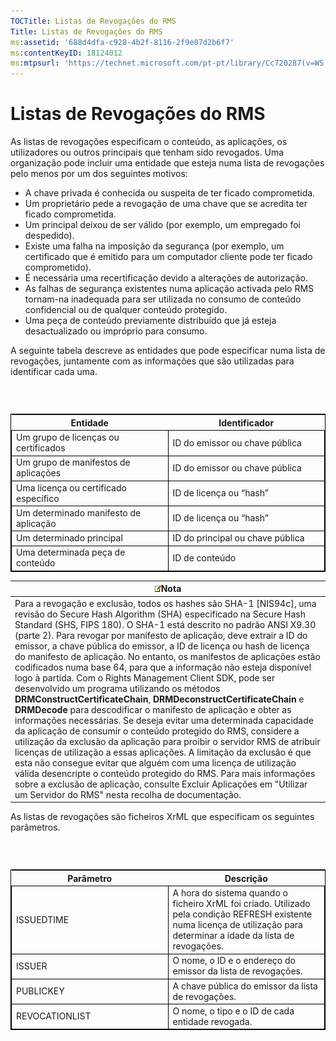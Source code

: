 ```yaml
---
TOCTitle: Listas de Revogações do RMS
Title: Listas de Revogações do RMS
ms:assetid: '688d4dfa-c928-4b2f-8116-2f9e87d2b6f7'
ms:contentKeyID: 18124012
ms:mtpsurl: 'https://technet.microsoft.com/pt-pt/library/Cc720287(v=WS.10)'
---
```


Listas de Revogações do RMS
===========================

As listas de revogações especificam o conteúdo, as aplicações, os utilizadores ou outros principais que tenham sido revogados. Uma organização pode incluir uma entidade que esteja numa lista de revogações pelo menos por um dos seguintes motivos:

-   A chave privada é conhecida ou suspeita de ter ficado comprometida.
-   Um proprietário pede a revogação de uma chave que se acredita ter ficado comprometida.
-   Um principal deixou de ser válido (por exemplo, um empregado foi despedido).
-   Existe uma falha na imposição da segurança (por exemplo, um certificado que é emitido para um computador cliente pode ter ficado comprometido).
-   É necessária uma recertificação devido a alterações de autorização.
-   As falhas de segurança existentes numa aplicação activada pelo RMS tornam-na inadequada para ser utilizada no consumo de conteúdo confidencial ou de qualquer conteúdo protegido.
-   Uma peça de conteúdo previamente distribuído que já esteja desactualizado ou impróprio para consumo.

A seguinte tabela descreve as entidades que pode especificar numa lista de revogações, juntamente com as informações que são utilizadas para identificar cada uma.

###  

 
<table style="border:1px solid black;">
<colgroup>
<col width="50%" />
<col width="50%" />
</colgroup>
<thead>
<tr class="header">
<th>Entidade</th>
<th>Identificador</th>
</tr>
</thead>
<tbody>
<tr class="odd">
<td style="border:1px solid black;">Um grupo de licenças ou certificados</td>
<td style="border:1px solid black;">ID do emissor ou chave pública</td>
</tr>
<tr class="even">
<td style="border:1px solid black;">Um grupo de manifestos de aplicações</td>
<td style="border:1px solid black;">ID do emissor ou chave pública</td>
</tr>
<tr class="odd">
<td style="border:1px solid black;">Uma licença ou certificado específico</td>
<td style="border:1px solid black;">ID de licença ou “hash”</td>
</tr>
<tr class="even">
<td style="border:1px solid black;">Um determinado manifesto de aplicação</td>
<td style="border:1px solid black;">ID de licença ou “hash”</td>
</tr>
<tr class="odd">
<td style="border:1px solid black;">Um determinado principal</td>
<td style="border:1px solid black;">ID do principal ou chave pública</td>
</tr>
<tr class="even">
<td style="border:1px solid black;">Uma determinada peça de conteúdo</td>
<td style="border:1px solid black;">ID de conteúdo</td>
</tr>
</tbody>
</table>
  
| ![](/security-updates/images/Cc720287.note(WS.10).gif)Nota                                                                                                                                                                                                                                                                                                                                                                                                                                                                                                                                                                                                                                                                                                                                                                                                                                                                                                                                                                                                                                                                                                                                                                                                                                                                |  
|--------------------------------------------------------------------------------------------------------------------------------------------------------------------------------------------------------------------------------------------------------------------------------------------------------------------------------------------------------------------------------------------------------------------------------------------------------------------------------------------------------------------------------------------------------------------------------------------------------------------------------------------------------------------------------------------------------------------------------------------------------------------------------------------------------------------------------------------------------------------------------------------------------------------------------------------------------------------------------------------------------------------------------------------------------------------------------------------------------------------------------------------------------------------------------------------------------------------------------------------------------------------------------------------------------------------------------------|  
| Para a revogação e exclusão, todos os hashes são SHA-1 \[NIS94c\], uma revisão do Secure Hash Algorithm (SHA) especificado na Secure Hash Standard (SHS, FIPS 180). O SHA-1 está descrito no padrão ANSI X9.30 (parte 2). Para revogar por manifesto de aplicação, deve extrair a ID do emissor, a chave pública do emissor, a ID de licença ou hash de licença do manifesto de aplicação. No entanto, os manifestos de aplicações estão codificados numa base 64, para que a informação não esteja disponível logo à partida. Com o Rights Management Client SDK, pode ser desenvolvido um programa utilizando os métodos **DRMConstructCertificateChain**, **DRMDeconstructCertificateChain** e **DRMDecode** para descodificar o manifesto de aplicação e obter as informações necessárias. Se deseja evitar uma determinada capacidade da aplicação de consumir o conteúdo protegido do RMS, considere a utilização da exclusão da aplicação para proibir o servidor RMS de atribuir licenças de utilização a essas aplicações. A limitação da exclusão é que esta não consegue evitar que alguém com uma licença de utilização válida desencripte o conteúdo protegido do RMS. Para mais informações sobre a exclusão de aplicação, consulte Excluir Aplicações em "Utilizar um Servidor do RMS" nesta recolha de documentação. |
  
As listas de revogações são ficheiros XrML que especificam os seguintes parâmetros.
  
###  

 
<table style="border:1px solid black;">
<colgroup>
<col width="50%" />
<col width="50%" />
</colgroup>
<thead>
<tr class="header">
<th>Parâmetro</th>
<th>Descrição</th>
</tr>
</thead>
<tbody>
<tr class="odd">
<td style="border:1px solid black;">ISSUEDTIME</td>
<td style="border:1px solid black;">A hora do sistema quando o ficheiro XrML foi criado. Utilizado pela condição REFRESH existente numa licença de utilização para determinar a idade da lista de revogações.</td>
</tr>
<tr class="even">
<td style="border:1px solid black;">ISSUER</td>
<td style="border:1px solid black;">O nome, o ID e o endereço do emissor da lista de revogações.</td>
</tr>
<tr class="odd">
<td style="border:1px solid black;">PUBLICKEY</td>
<td style="border:1px solid black;">A chave pública do emissor da lista de revogações.</td>
</tr>
<tr class="even">
<td style="border:1px solid black;">REVOCATIONLIST</td>
<td style="border:1px solid black;">O nome, o tipo e o ID de cada entidade revogada.</td>
</tr>
</tbody>
</table>
